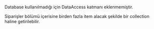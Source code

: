 Database kullanılmadığı için DataAccess katmanı eklenmemiştir.

Siparişler bölümü içerisine birden fazla item alacak şekilde bir collection haline getirilebilir.
